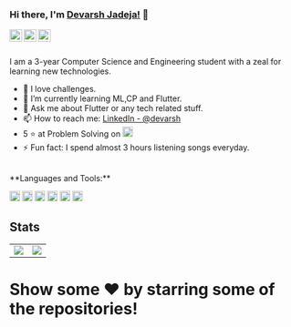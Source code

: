 ### Hi there, I'm [Devarsh Jadeja!](https://github.com/devarsh9) 👋


<a href="https://www.linkedin.com/in/devarsh-jadeja-177b281a4/">
  <img align="left" alt="Devarsh's Linkdein" width="22px" src="https://cdn.jsdelivr.net/npm/simple-icons@v3/icons/linkedin.svg" />
</a>
<a href="https://github.com/devarsh9">
  <img align="left" alt="Devarsh's Github" width="22px" src="https://cdn.jsdelivr.net/npm/simple-icons@v3/icons/github.svg" />
</a>
<a href="https://instagram.com/devarsh09/">
  <img align="left" alt="Devarsh's Instagram" width="22px" src="https://cdn.jsdelivr.net/npm/simple-icons@v3/icons/instagram.svg" />
</a>

<br/>
<br/>

I am a 3-year Computer Science and Engineering student with a zeal for learning new technologies.

- 🔭 I love challenges.
- 🌱 I’m currently learning ML,CP and Flutter.
- 💬 Ask me about Flutter or any tech related stuff.
- 📫 How to reach me: [LinkedIn - @devarsh](https://www.linkedin.com/in/devarsh-jadeja-177b281a4)
- 5 ⭐ at Problem Solving on 	<img alt="HackerRank" src="https://img.shields.io/badge/-Hackerrank-2EC866?style=for-the-badge&logo=HackerRank&logoColor=white" height=18/> 
- ⚡ Fun fact:  I spend almost 3 hours listening songs everyday.



<br>
**Languages and Tools:**  

<img alt="Flutter" src="https://img.shields.io/badge/Flutter-%2302569B.svg?&style=for-the-badge&logo=Flutter&logoColor=white" height=18/> <img alt="Firebase" src="https://img.shields.io/badge/firebase-%23039BE5.svg?&style=for-the-badge&logo=firebase" height=18/> <img alt="Java" src="https://img.shields.io/badge/java-%23ED8B00.svg?&style=for-the-badge&logo=java&logoColor=white" height=18/> <img alt="JavaScript" src="https://img.shields.io/badge/javascript-%23323330.svg?&style=for-the-badge&logo=javascript&logoColor=%23F7DF1E" height=18/> <img alt="C++" src="https://img.shields.io/badge/c++-%2300599C.svg?&style=for-the-badge&logo=c%2B%2B&ogoColor=white" height=18/> <img alt="Python" src="https://img.shields.io/badge/python-%2314354C.svg?&style=for-the-badge&logo=python&logoColor=white" height=18/>


## Stats
<table border=0>
  <tr>
    <td><img align="center" src="https://github-readme-stats.vercel.app/api?username=devarsh9&show_icons=true&theme=radical" /></td>
    <td><img align="center" src="https://github-readme-stats.vercel.app/api/top-langs/?username=devarsh9&theme=radical" /></td>
  </tr>
</table>


# Show some ❤️ by starring some of the repositories!
